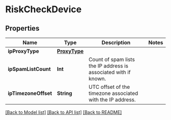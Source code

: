 # RiskCheckDevice

## Properties
Name | Type | Description | Notes
------------ | ------------- | ------------- | -------------
**ipProxyType** | [**ProxyType**](ProxyType.md) |  | 
**ipSpamListCount** | **Int** | Count of spam lists the IP address is associated with if known. | 
**ipTimezoneOffset** | **String** | UTC offset of the timezone associated with the IP address. | 

[[Back to Model list]](../README.md#documentation-for-models) [[Back to API list]](../README.md#documentation-for-api-endpoints) [[Back to README]](../README.md)


